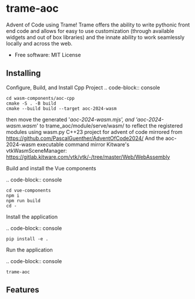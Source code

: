 trame-aoc
=========

Advent of Code using Trame!
Trame offers the ability to write pythonic front end code and allows for easy to use customization (through available widgets and out of box libraries) and the innate ability to work seamlessly locally and across the web.

* Free software: MIT License


Installing
----------

Configure, Build, and Install Cpp Project
.. code-block:: console

    cd wasm-components/aoc-cpp
    cmake -S . -B build
    cmake --build build --target aoc-2024-wasm

then move the generated  '*aoc-2024-wasm.mjs', and 'aoc-2024-wasm.wasm*'
to trame_aoc/module/serve/wasm/ to reflect the registered modules using wasm.py
C++23 project for advent of code mirrored from https://github.com/PascalGuenther/AdventOfCode2024/
And the aoc-2024-wasm executable command mirror Kitware's vtkWasmSceneManager: https://gitlab.kitware.com/vtk/vtk/-/tree/master/Web/WebAssembly


Build and install the Vue components

.. code-block:: console

    cd vue-components
    npm i
    npm run build
    cd -

Install the application

.. code-block:: console

    pip install -e .


Run the application

.. code-block:: console

    trame-aoc

Features
--------

